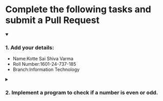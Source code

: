 # Complete the following tasks and submit a Pull Request
<details open>
<summary><h3>1. Add your details: </h3></summary>
<ul>
  <li> Name:Kotte Sai Shiva Varma </li>
  <li> Roll Number:1601-24-737-185 </li>
  <li> Branch:Information Technology </li>
</ul>
</details>
<details>
<summary><h3> 2. Implement a program to check if a number is even or odd. </h3></summary>
<ul>
  <li> Create a new file in the repository and add your code. </li>
  <li> Use any programming language of your choice. </li>
</ul>
</details>
